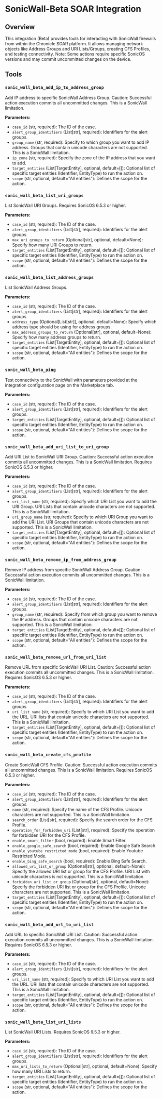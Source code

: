 # SonicWall-Beta SOAR Integration

## Overview

This integration (Beta) provides tools for interacting with SonicWall firewalls from within the Chronicle SOAR platform. It allows managing network objects like Address Groups and URI Lists/Groups, creating CFS Profiles, and testing connectivity. Note: Some actions require specific SonicOS versions and may commit uncommitted changes on the device.

## Tools

### `sonic_wall_beta_add_ip_to_address_group`

Add IP address to specific SonicWall Address Group. Caution: Successful action execution commits all uncommitted changes. This is a SonicWall limitation.

**Parameters:**

*   `case_id` (str, required): The ID of the case.
*   `alert_group_identifiers` (List[str], required): Identifiers for the alert groups.
*   `group_name` (str, required): Specify to which group you want to add IP address. Groups that contain unicode characters are not supported. This is a SonicWall limitation.
*   `ip_zone` (str, required): Specify the zone of the IP address that you want to add.
*   `target_entities` (List[TargetEntity], optional, default=[]): Optional list of specific target entities (Identifier, EntityType) to run the action on.
*   `scope` (str, optional, default="All entities"): Defines the scope for the action.

### `sonic_wall_beta_list_uri_groups`

List SonicWall URI Groups. Requires SonicOS 6.5.3 or higher.

**Parameters:**

*   `case_id` (str, required): The ID of the case.
*   `alert_group_identifiers` (List[str], required): Identifiers for the alert groups.
*   `max_uri_groups_to_return` (Optional[str], optional, default=None): Specify how many URI Groups to return.
*   `target_entities` (List[TargetEntity], optional, default=[]): Optional list of specific target entities (Identifier, EntityType) to run the action on.
*   `scope` (str, optional, default="All entities"): Defines the scope for the action.

### `sonic_wall_beta_list_address_groups`

List SonicWall Address Groups.

**Parameters:**

*   `case_id` (str, required): The ID of the case.
*   `alert_group_identifiers` (List[str], required): Identifiers for the alert groups.
*   `address_type` (Optional[List[str]], optional, default=None): Specify which address type should be using for address groups.
*   `max_address_groups_to_return` (Optional[str], optional, default=None): Specify how many address groups to return.
*   `target_entities` (List[TargetEntity], optional, default=[]): Optional list of specific target entities (Identifier, EntityType) to run the action on.
*   `scope` (str, optional, default="All entities"): Defines the scope for the action.

### `sonic_wall_beta_ping`

Test connectivity to the SonicWall with parameters provided at the integration configuration page on the Marketplace tab.

**Parameters:**

*   `case_id` (str, required): The ID of the case.
*   `alert_group_identifiers` (List[str], required): Identifiers for the alert groups.
*   `target_entities` (List[TargetEntity], optional, default=[]): Optional list of specific target entities (Identifier, EntityType) to run the action on.
*   `scope` (str, optional, default="All entities"): Defines the scope for the action.

### `sonic_wall_beta_add_uri_list_to_uri_group`

Add URI List to SonicWall URI Group. Caution: Successful action execution commits all uncommitted changes. This is a SonicWall limitation. Requires SonicOS 6.5.3 or higher.

**Parameters:**

*   `case_id` (str, required): The ID of the case.
*   `alert_group_identifiers` (List[str], required): Identifiers for the alert groups.
*   `uri_list_name` (str, required): Specify which URI List you want to add the URI Group. URI Lists that contain unicode characters are not supported. This is a SonicWall limitation.
*   `uri_group_name` (str, required): Specify to which URI Group you want to add the URI List. URI Groups that contain unicode characters are not supported. This is a SonicWall limitation.
*   `target_entities` (List[TargetEntity], optional, default=[]): Optional list of specific target entities (Identifier, EntityType) to run the action on.
*   `scope` (str, optional, default="All entities"): Defines the scope for the action.

### `sonic_wall_beta_remove_ip_from_address_group`

Remove IP address from specific SonicWall Address Group. Caution: Successful action execution commits all uncommitted changes. This is a SonicWall limitation.

**Parameters:**

*   `case_id` (str, required): The ID of the case.
*   `alert_group_identifiers` (List[str], required): Identifiers for the alert groups.
*   `group_name` (str, required): Specify from which group you want to remove the IP address. Groups that contain unicode characters are not supported. This is a SonicWall limitation.
*   `target_entities` (List[TargetEntity], optional, default=[]): Optional list of specific target entities (Identifier, EntityType) to run the action on.
*   `scope` (str, optional, default="All entities"): Defines the scope for the action.

### `sonic_wall_beta_remove_url_from_uri_list`

Remove URL from specific SonicWall URI List. Caution: Successful action execution commits all uncommitted changes. This is a SonicWall limitation. Requires SonicOS 6.5.3 or higher.

**Parameters:**

*   `case_id` (str, required): The ID of the case.
*   `alert_group_identifiers` (List[str], required): Identifiers for the alert groups.
*   `uri_list_name` (str, required): Specify to which URI List you want to add the URL. URI lists that contain unicode characters are not supported. This is a SonicWall limitation.
*   `target_entities` (List[TargetEntity], optional, default=[]): Optional list of specific target entities (Identifier, EntityType) to run the action on.
*   `scope` (str, optional, default="All entities"): Defines the scope for the action.

### `sonic_wall_beta_create_cfs_profile`

Create SonicWall CFS Profile. Caution: Successful action execution commits all uncommitted changes. This is a SonicWall limitation. Requires SonicOS 6.5.3 or higher.

**Parameters:**

*   `case_id` (str, required): The ID of the case.
*   `alert_group_identifiers` (List[str], required): Identifiers for the alert groups.
*   `name` (str, required): Specify the name of the CFS Profile. Unicode characters are not supported. This is a SonicWall limitation.
*   `search_order` (List[str], required): Specify the search order for the CFS Profile.
*   `operation_for_forbidden_uri` (List[str], required): Specify the operation for forbidden URI for the CFS Profile.
*   `enable_smart_filter` (bool, required): Enable Smart Filter.
*   `enable_google_safe_search` (bool, required): Enable Google Safe Search.
*   `enable_youtube_restricted_mode` (bool, required): Enable Youtube Restricted Mode.
*   `enable_bing_safe_search` (bool, required): Enable Bing Safe Search.
*   `allowed_uri_list_or_group` (Optional[str], optional, default=None): Specify the allowed URI list or group for the CFS Profile. URI List with unicode characters is not supported. This is a SonicWall limitation.
*   `forbidden_uri_list_or_group` (Optional[str], optional, default=None): Specify the forbidden URI list or group for the CFS Profile. Unicode characters are not supported. This is a SonicWall limitation.
*   `target_entities` (List[TargetEntity], optional, default=[]): Optional list of specific target entities (Identifier, EntityType) to run the action on.
*   `scope` (str, optional, default="All entities"): Defines the scope for the action.

### `sonic_wall_beta_add_url_to_uri_list`

Add URL to specific SonicWall URI List. Caution: Successful action execution commits all uncommitted changes. This is a SonicWall limitation. Requires SonicOS 6.5.3 or higher.

**Parameters:**

*   `case_id` (str, required): The ID of the case.
*   `alert_group_identifiers` (List[str], required): Identifiers for the alert groups.
*   `uri_list_name` (str, required): Specify to which URI List you want to add the URL. URI lists that contain unicode characters are not supported. This is a SonicWall limitation.
*   `target_entities` (List[TargetEntity], optional, default=[]): Optional list of specific target entities (Identifier, EntityType) to run the action on.
*   `scope` (str, optional, default="All entities"): Defines the scope for the action.

### `sonic_wall_beta_list_uri_lists`

List SonicWall URI Lists. Requires SonicOS 6.5.3 or higher.

**Parameters:**

*   `case_id` (str, required): The ID of the case.
*   `alert_group_identifiers` (List[str], required): Identifiers for the alert groups.
*   `max_uri_lists_to_return` (Optional[str], optional, default=None): Specify how many URI Lists to return.
*   `target_entities` (List[TargetEntity], optional, default=[]): Optional list of specific target entities (Identifier, EntityType) to run the action on.
*   `scope` (str, optional, default="All entities"): Defines the scope for the action.
